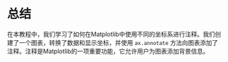 # 总结

在本教程中，我们学习了如何在Matplotlib中使用不同的坐标系进行注释。我们创建了一个图表，转换了数据和显示坐标，并使用 `ax.annotate` 方法向图表添加了注释。注释是Matplotlib的一项重要功能，它允许用户为图表添加背景信息。
